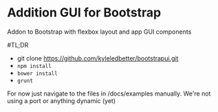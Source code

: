 Addition GUI for Bootstrap
===========

Addon to Bootstrap with flexbox layout and app GUI components

#TL;DR

- git clone https://github.com/kyleledbetter/bootstrapui.git 
- `npm install`
- `bower install`
- `grunt`

For now just navigate to the files in /docs/examples manually. We're not using a port or anything dynamic (yet)
